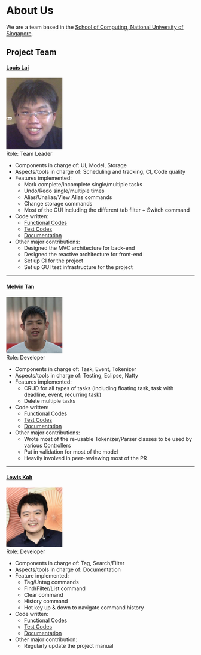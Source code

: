# About Us

We are a team based in the [School of Computing, National University of Singapore](http://www.comp.nus.edu.sg).

## Project Team

#### [Louis Lai](http://github.com/louislai)
<img src="images/louislai.png" width="150"><br>
Role: Team Leader <br>

* Components in charge of: UI, Model, Storage
* Aspects/tools in charge of: Scheduling and tracking, CI, Code quality
* Features implemented:
  - Mark complete/incomplete single/multiple tasks
  - Undo/Redo single/multiple times
  - Alias/Unalias/View Alias commands
  - Change storage commands
  - Most of the GUI including the different tab filter + Switch command
* Code written:
  - [Functional Codes](collated/main/A0131125Y.md)
  - [Test Codes](collated/test/A0131125Y)
  - [Documentation](collated/docs/A0131125Y.md)
* Other major contributions:
  - Designed the MVC architecture for back-end
  - Designed the reactive architecture for front-end
  - Set up CI for the project
  - Set up GUI test infrastructure for the project

-----

#### [Melvin Tan](http://github.com/Melvin-Tan)
<img src="images/melvin-tan.png" width="150"><br>
Role: Developer <br>

* Components in charge of: Task, Event, Tokenizer
* Aspects/tools in charge of: Testing, Eclipse, Natty
* Features implemented:
    - CRUD for all types of tasks (including floating task, task with deadline, event, recurring task)
    - Delete multiple tasks
* Code written:
    - [Functional Codes](collated/main/A0127545A.md)
    - [Test Codes](collated/test/A0127545A)
    - [Documentation](collated/docs/A0127545A.md)
* Other major contributions:
    - Wrote most of the re-usable Tokenizer/Parser classes to be used by various Controllers
    - Put in validation for most of the model
    - Heavily involved in peer-reviewing most of the PR


-----

#### [Lewis Koh](http://github.com/Rinder5)
<img src="images/rinder5.png" width="150"><br>
Role: Developer <br>

* Components in charge of: Tag, Search/Filter
* Aspects/tools in charge of: Documentation
* Feature implemented:
  - Tag/Untag commands
  - Find/Filter/List command
  - Clear command
  - History command
  - Hot key up & down to navigate command history
* Code written:
  - [Functional Codes](collated/main/A0162011A.md)
  - [Test Codes](collated/test/A0162011A)
  - [Documentation](collated/docs/A0162011A.md)
* Other major contribution:
  - Regularly update the project manual
